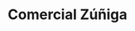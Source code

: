 ---
title: "Comercial Zúñiga"
url: /san-isidro-de-el-general/comercial-zuniga/
shop: reparación de automóviles
---